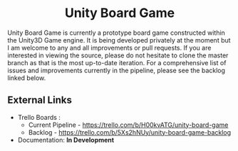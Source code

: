 <p align="center">
  <h1 align ="center">Unity Board Game</h1>
</p>

Unity Board Game is currently a prototype board game constructed within the Unity3D Game engine. It is being developed privately at the moment but I am welcome to any and all improvements or pull requests. If you are interested in viewing the source, please do not hesitate to clone the master branch as that is the most up-to-date iteration. For a comprehensive list of issues and improvements currently in the pipeline, please see the backlog linked below.

## External Links
* Trello Boards : 
  * Current Pipeline - https://trello.com/b/H00kvATG/unity-board-game
  * Backlog - https://trello.com/b/5Xs2hNUy/unity-board-game-backlog
* Documentation: **In Development**
